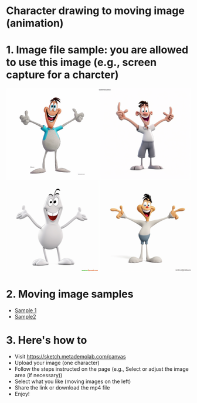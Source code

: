 # Character drawing to moving image (animation)

# 1. Image file sample: you are allowed to use this image (e.g., screen capture for a charcter)
![Image source](https://github.com/MK316/Spring2023/blob/main/DL/files/characters.png "No copyright")


# 2. Moving image samples
+ [Sample 1](https://sketch.metademolab.com/share/145d783348be44feaf34277fc421229f/dance001)
+ [Sample2](https://sketch.metademolab.com/share/145d783348be44feaf34277fc421229f/hip_hop_dancing3)

# 3. Here's how to

+ Visit https://sketch.metademolab.com/canvas
+ Upload your image (one character)
+ Follow the steps instructed on the page (e.g., Select or adjust the image area (if necessary))
+ Select what you like (moving images on the left)
+ Share the link or download the mp4 file
+ Enjoy!
